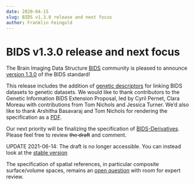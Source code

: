 ```yaml
---
date: 2020-04-15
slug: BIDS v1.3.0 release and next focus
author: Franklin Feingold
---
```


# BIDS v1.3.0 release and next focus

The Brain Imaging Data Structure [BIDS](https://bids.neuroimaging.io/) community is pleased to announce [version 1.3.0](https://bids-specification.readthedocs.io/en/v1.3.0/) of the BIDS standard!

<!--more-->

This release includes the addition of [genetic descriptors](https://bids-specification.readthedocs.io/en/v1.3.0/04-modality-specific-files/08-genetic-descriptor.html) for linking BIDS datasets to genetic datasets.
We would like to thank contributors to the Genetic Information BIDS Extension Proposal, led by Cyril Pernet, Clara Moreau with contributions from Tom Nichols and Jessica Turner.
We’d also like to thank Arshitha Basavaraj and Tom Nichols for rendering the specification as a [PDF](https://zenodo.org/record/3720628#.XpYUPNNKjFQ).

Our next priority will be finalizing the specification of [BIDS-Derivatives](https://github.com/bids-standard/bids-specification/pull/265).
Please feel free to review ~~the draft~~ and comment.

UPDATE 2021-06-14: The draft is no longer accessible. You can instead look at the [stable version](https://bids-specification.readthedocs.io/en/stable/05-derivatives/01-introduction.html)

The specification of spatial references, in particular composite surface/volume spaces, remains an [open question](https://github.com/bids-standard/bids-specification/pull/301) with room for expert review.
